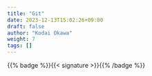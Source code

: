 ```yaml
---
title: "Git"
date: 2023-12-13T15:02:26+09:00
draft: false
author: "Kodai Okawa"
weight: 7
tags: []
---
```


{{% badge %}}{{< signature >}}{{% /badge %}}
